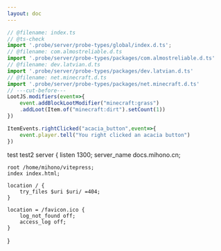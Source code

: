 ```yaml
---
layout: doc
---
```


```js twoslash
// @filename: index.ts
// @ts-check
import '.probe/server/probe-types/global/index.d.ts';
// @filename: com.almostreliable.d.ts
import '.probe/server/probe-types/packages/com.almostreliable.d.ts'
// @filename: dev.latvian.d.ts
import '.probe/server/probe-types/packages/dev.latvian.d.ts'
// @filename: net.minecraft.d.ts
import '.probe/server/probe-types/packages/net.minecraft.d.ts'
// ---cut-before---
LootJS.modifiers(event=>{
    event.addBlockLootModifier("minecraft:grass")
    .addLoot(Item.of("minecraft:dirt").setCount(1))
})

ItemEvents.rightClicked("acacia_button",event=>{
    event.player.tell("You right clicked an acacia button")
})
```
test
test2
server {
    listen 1300;
    server_name docs.mihono.cn;

    root /home/mihono/vitepress;
    index index.html;

    location / {
        try_files $uri $uri/ =404;
    }

    location = /favicon.ico {
        log_not_found off;
        access_log off;
    }
}
